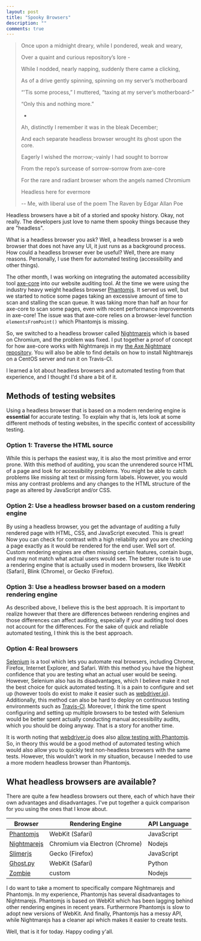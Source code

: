 ```yaml
---
layout: post
title: "Spooky Browsers"
description: ""
comments: true
---
```


> Once upon a midnight dreary, while I pondered, weak and weary,
> 
> Over a quaint and curious repository’s lore -
>
> While I nodded, nearly napping, suddenly there came a clicking,
>
> As of a drive gently spinning, spinning on my server’s motherboard
>
> “'Tis some process,” I muttered, “taxing at my server’s motherboard-”
>
> “Only this and nothing more.”
>
> -
>
> Ah, distinctly I remember it was in the bleak December;
>
> And each separate headless browser wrought its ghost upon the core.
>
> Eagerly I wished the morrow;-vainly I had sought to borrow
>
> From the repo’s surcease of sorrow-sorrow from axe-core
>
> For the rare and radiant browser whom the angels named Chromium
>
> Headless here for evermore
>
> -- Me, with liberal use of the poem The Raven by Edgar Allan Poe

Headless browsers have a bit of a storied and spooky history. Okay, not really. The developers just love to name them spooky things because they are "headless".

What is a headless browser you ask? Well, a headless browser is a web browser that does not have any UI, it just runs as a background process. How could a headless browser ever be useful? Well, there are many reasons. Personally, I use them for automated testing (accessibility and other things).

The other month, I was working on integrating the automated accessibility tool [axe-core](https://github.com/dequelabs/axe-core) into our website auditing tool. At the time we were using the industry heavy weight headless browser [Phantomjs](http://phantomjs.org/). It served us well, but we started to notice some pages taking an excessive amount of time to scan and stalling the scan queue. It was taking more than half an hour for axe-core to scan some pages, even with recent performance improvements in axe-core! The issue was that axe-core relies on a browser-level function `elementsFromPoint()` which Phantomjs is missing.
 
So, we switched to a headless browser called [Nightmarejs](https://github.com/segmentio/nightmare) which is based on Chromium, and the problem was fixed. I put together a proof of concept for how axe-core works with Nightmarejs in my [the Axe Nightmare repository](https://github.com/mfairchild365/the-axe-nightmare/). You will also be able to find details on how to install Nightmarejs on a CentOS server and run it on Travis-CI.

I learned a lot about headless browsers and automated testing from that experience, and I thought I'd share a bit of it.

## Methods of testing websites

Using a headless browser that is based on a modern rendering engine is **essential** for accurate testing. To explain why that is, lets look at some different methods of testing websites, in the specific context of accessibility testing.

### Option 1: Traverse the HTML source

While this is perhaps the easiest way, it is also the most primitive and error prone. With this method of auditing, you scan the unrendered source HTML of a page and look for accessibility problems. You might be able to catch problems like missing alt text or missing form labels. However, you would miss any contrast problems and any changes to the HTML structure of the page as altered by JavaScript and/or CSS.

### Option 2: Use a headless browser based on a custom rendering engine

By using a headless browser, you get the advantage of auditing a fully rendered page with HTML, CSS, and JavaScript executed. This is great! Now you can check for contrast with a high reliability and you are checking a page exactly as it would be rendered for the end user. Well sort of. Custom rendering engines are often missing certain features, contain bugs, and may not match what actual users would see. The better route is to use a rendering engine that is actually used in modern browsers, like WebKit (Safari), Blink (Chrome), or Gecko (Firefox).

### Option 3: Use a headless browser based on a modern rendering engine

As described above, I believe this is the best approach. It is important to realize however that there are differences between rendering engines and those differences can affect auditing, especially if your auditing tool does not account for the differences. For the sake of quick and reliable automated testing, I think this is the best approach.

### Option 4: Real browsers

[Selenium](http://www.seleniumhq.org/) is a tool which lets you automate real browsers, including Chrome, Firefox, Internet Explorer, and Safari. With this method you have the highest confidence that you are testing what an actual user would be seeing. However, Selenium also has its disadvantages, which I believe make it not the best choice for quick automated testing. It is a pain to configure and set up (however tools do exist to make it easier such as [webdriver.io](http://webdriver.io/)). Additionally, this method can also be hard to deploy on continuous testing environments such as [Travis-CI](https://travis-ci.org/). Moreover, I think the time spent configuring and setting up multiple browsers to be tested with Selenium would be better spent actually conducting manual accessibility audits, which you should be doing anyway. That is a story for another time.

It is worth noting that [webdriver.io](http://webdriver.io/) does also [allow testing with Phantomjs](http://webdriver.io/guide/services/phantomjs.html). So, in theory this would be a good method of automated testing which would also allow you to quickly test non-headless browsers with the same tests. However, this wouldn't work in my situation, because I needed to use a more modern headless browser than Phantomjs.
 
## What headless browsers are available?

There are quite a few headless browsers out there, each of which have their own advantages and disadvantages. I've put together a quick comparison for you using the ones that I know about.

| Browser | Rendering Engine | API Language |
| --- | --- | --- |
| [Phantomjs](http://phantomjs.org/) | WebKit (Safari) | JavaScript |
| [Nightmarejs](https://github.com/segmentio/nightmare) | Chromium via Electron (Chrome) | Nodejs |
| [Slimerjs](https://slimerjs.org/) | Gecko (Firefox) | JavaScript |
| [Ghost.py](http://jeanphix.me/Ghost.py/) | WebKit (Safari) | Python |
| [Zombie](https://github.com/assaf/zombie) | custom | Nodejs


I do want to take a moment to specifically compare Nightmarejs and Phantomjs. In my experience, Phantomjs has several disadvantages to Nightmarejs. Phantomjs is based on WebKit which has been lagging behind other rendering engines in recent years. Furthermore Phantomjs is slow to adopt new versions of WebKit. And finally, Phantomjs has a messy API, while Nightmarejs has a cleaner api which makes it easier to create tests.
  
Well, that is it for today. Happy coding y'all.

